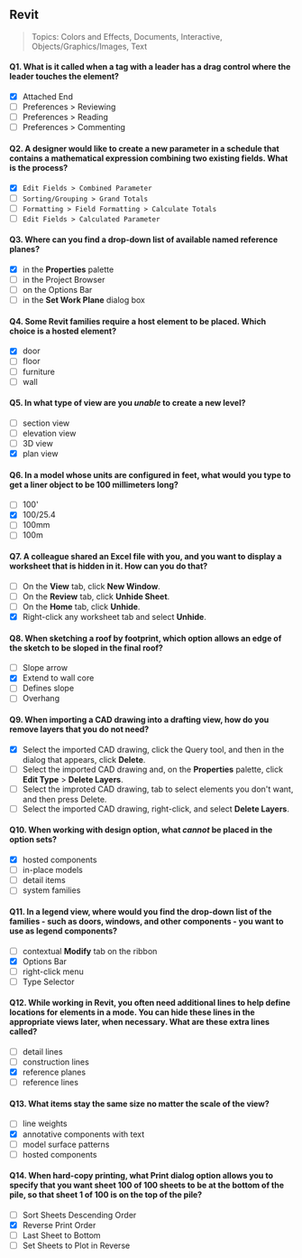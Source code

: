 ## Revit

> Topics: Colors and Effects, Documents, Interactive, Objects/Graphics/Images, Text

#### Q1. What is it called when a tag with a leader has a drag control where the leader touches the element?

- [x] Attached End
- [ ] Preferences > Reviewing
- [ ] Preferences > Reading
- [ ] Preferences > Commenting

#### Q2. A designer would like to create a new parameter in a schedule that contains a mathematical expression combining two existing fields. What is the process?

- [x] `Edit Fields > Combined Parameter`
- [ ] `Sorting/Grouping > Grand Totals`
- [ ] `Formatting > Field Formatting > Calculate Totals`
- [ ] `Edit Fields > Calculated Parameter`

#### Q3. Where can you find a drop-down list of available named reference planes?

- [x] in the **Properties** palette
- [ ] in the Project Browser
- [ ] on the Options Bar
- [ ] in the **Set Work Plane** dialog box

#### Q4. Some Revit families require a host element to be placed. Which choice is a hosted element?

- [x] door
- [ ] floor
- [ ] furniture
- [ ] wall

#### Q5. In what type of view are you _unable_ to create a new level?

- [ ] section view
- [ ] elevation view
- [ ] 3D view
- [x] plan view

#### Q6. In a model whose units are configured in feet, what would you type to get a liner object to be 100 millimeters long?

- [ ] 100'
- [x] 100/25.4
- [ ] 100mm
- [ ] 100m

#### Q7. A colleague shared an Excel file with you, and you want to display a worksheet that is hidden in it. How can you do that?

- [ ] On the **View** tab, click **New Window**.
- [ ] On the **Review** tab, click **Unhide Sheet**.
- [ ] On the **Home** tab, click **Unhide**.
- [x] Right-click any worksheet tab and select **Unhide**.

#### Q8. When sketching a roof by footprint, which option allows an edge of the sketch to be sloped in the final roof?

- [ ] Slope arrow
- [x] Extend to wall core
- [ ] Defines slope
- [ ] Overhang

#### Q9. When importing a CAD drawing into a drafting view, how do you remove layers that you do not need?

- [x] Select the imported CAD drawing, click the Query tool, and then in the dialog that appears, click **Delete**.
- [ ] Select the imported CAD drawing and, on the **Properties** palette, click **Edit Type** > **Delete Layers**.
- [ ] Select the improted CAD drawing, tab to select elements you don't want, and then press Delete.
- [ ] Select the imported CAD drawing, right-click, and select **Delete Layers**.

#### Q10. When working with design option, what _cannot_ be placed in the option sets?

- [x] hosted components
- [ ] in-place models
- [ ] detail items
- [ ] system families

#### Q11. In a legend view, where would you find the drop-down list of the families - such as doors, windows, and other components - you want to use as legend components?

- [ ] contextual **Modify** tab on the ribbon
- [x] Options Bar
- [ ] right-click menu
- [ ] Type Selector

#### Q12. While working in Revit, you often need additional lines to help define locations for elements in a mode. You can hide these lines in the appropriate views later, when necessary. What are these extra lines called?

- [ ] detail lines
- [ ] construction lines
- [x] reference planes
- [ ] reference lines

#### Q13. What items stay the same size no matter the scale of the view?

- [ ] line weights
- [x] annotative components with text
- [ ] model surface patterns
- [ ] hosted components

#### Q14. When hard-copy printing, what **Print** dialog option allows you to specify that you want sheet 100 of 100 sheets to be at the bottom of the pile, so that sheet 1 of 100 is on the top of the pile?

- [ ] Sort Sheets Descending Order
- [x] Reverse Print Order
- [ ] Last Sheet to Bottom
- [ ] Set Sheets to Plot in Reverse
